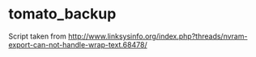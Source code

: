 # tomato_backup
Script taken from http://www.linksysinfo.org/index.php?threads/nvram-export-can-not-handle-wrap-text.68478/
